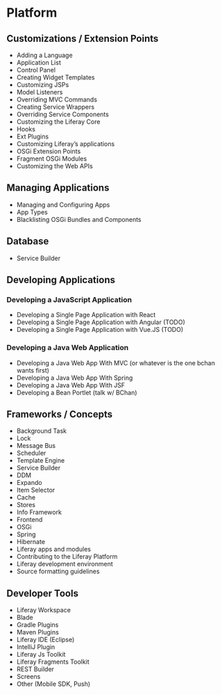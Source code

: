 # Platform

## Customizations / Extension Points

* Adding a Language
* Application List
* Control Panel
* Creating Widget Templates
* Customizing JSPs
* Model Listeners
* Overriding MVC Commands
* Creating Service Wrappers
* Overriding Service Components
* Customizing the Liferay Core
* Hooks
* Ext Plugins
* Customizing Liferay’s applications
* OSGi Extension Points
* Fragment OSGi Modules
* Customizing the Web APIs

## Managing Applications

* Managing and Configuring Apps
* App Types
* Blacklisting OSGi Bundles and Components

## Database

* Service Builder

## Developing Applications

### Developing a JavaScript Application

* Developing a Single Page Application with React
* Developing a Single Page Application with Angular (TODO)
* Developing a Single Page Application with Vue.JS (TODO)

### Developing a Java Web Application

* Developing a Java Web App With MVC (or whatever is the one bchan wants first)
* Developing a Java Web App With Spring
* Developing a Java Web App With JSF
* Developing a Bean Portlet (talk w/ BChan)

## Frameworks / Concepts

* Background Task
* Lock
* Message Bus
* Scheduler
* Template Engine
* Service Builder
* DDM
* Expando
* Item Selector
* Cache
* Stores
* Info Framework
* Frontend
* OSGi
* Spring
* Hibernate
* Liferay apps and modules
* Contributing to the Liferay Platform
* Liferay development environment
* Source formatting guidelines

## Developer Tools

* Liferay Workspace
* Blade
* Gradle Plugins
* Maven Plugins
* Liferay IDE (Eclipse)
* IntelliJ Plugin
* Liferay Js Toolkit
* Liferay Fragments Toolkit
* REST Builder
* Screens
* Other (Mobile SDK, Push)
